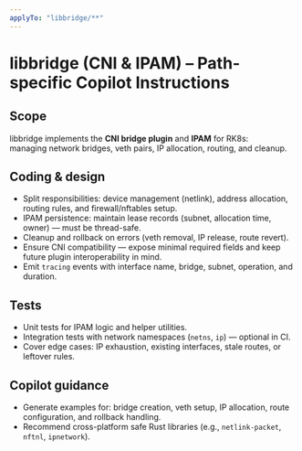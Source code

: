 ```yaml
---
applyTo: "libbridge/**"
---
```


# libbridge (CNI & IPAM) – Path-specific Copilot Instructions

## Scope
libbridge implements the **CNI bridge plugin** and **IPAM** for RK8s:  
managing network bridges, veth pairs, IP allocation, routing, and cleanup.

## Coding & design
- Split responsibilities: device management (netlink), address allocation, routing rules, and firewall/nftables setup.  
- IPAM persistence: maintain lease records (subnet, allocation time, owner) — must be thread-safe.  
- Cleanup and rollback on errors (veth removal, IP release, route revert).  
- Ensure CNI compatibility — expose minimal required fields and keep future plugin interoperability in mind.  
- Emit `tracing` events with interface name, bridge, subnet, operation, and duration.

## Tests
- Unit tests for IPAM logic and helper utilities.  
- Integration tests with network namespaces (`netns`, `ip`) — optional in CI.  
- Cover edge cases: IP exhaustion, existing interfaces, stale routes, or leftover rules.

## Copilot guidance
- Generate examples for: bridge creation, veth setup, IP allocation, route configuration, and rollback handling.  
- Recommend cross-platform safe Rust libraries (e.g., `netlink-packet`, `nftnl`, `ipnetwork`).
